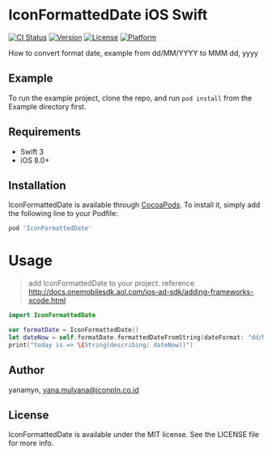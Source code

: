 # IconFormattedDate iOS Swift

[![CI Status](https://img.shields.io/travis/killme3/IconFormattedDate.svg?style=flat)](https://travis-ci.org/killme3/IconFormattedDate)
[![Version](https://img.shields.io/cocoapods/v/IconFormattedDate.svg?style=flat)](https://cocoapods.org/pods/IconFormattedDate)
[![License](https://img.shields.io/cocoapods/l/IconFormattedDate.svg?style=flat)](https://cocoapods.org/pods/IconFormattedDate)
[![Platform](https://img.shields.io/cocoapods/p/IconFormattedDate.svg?style=flat)](https://cocoapods.org/pods/IconFormattedDate)

How to convert format date, example from dd/MM/YYYY to MMM dd, yyyy

## Example

To run the example project, clone the repo, and run `pod install` from the Example directory first.

## Requirements

- Swift 3
- iOS 8.0+

## Installation

IconFormattedDate is available through [CocoaPods](https://cocoapods.org). To install
it, simply add the following line to your Podfile:

```ruby
pod 'IconFormattedDate'
```

# Usage

> add IconFormattedDate to your project. reference http://docs.onemobilesdk.aol.com/ios-ad-sdk/adding-frameworks-xcode.html

```swift
import IconFormattedDate

var formatDate = IconFormattedDate()
let dateNow = self.formatDate.formattedDateFromString(dateFormat: "dd/MM/yyyy", dateString: "24/06/2018", withFormat: "MMM dd, yyyy")
print("today is => \(String(describing: dateNow))")
```

## Author

yanamyn, yana.mulyana@iconpln.co.id

## License

IconFormattedDate is available under the MIT license. See the LICENSE file for more info.
